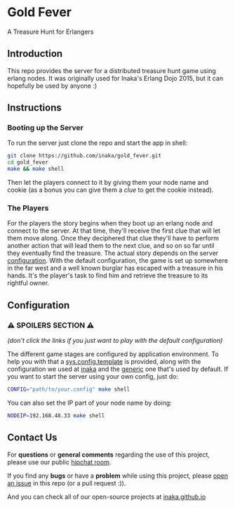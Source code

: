 # Gold Fever
A Treasure Hunt for Erlangers

## Introduction
This repo provides the server for a distributed treasure hunt game using erlang nodes.
It was originally used for Inaka's Erlang Dojo 2015, but it can hopefully be used by anyone :)

## Instructions

### Booting up the Server
To run the server just clone the repo and start the app in shell:

```bash
git clone https://github.com/inaka/gold_fever.git
cd gold_fever
make && make shell
```

Then let the players connect to it by giving them your node name and cookie (as a bonus you can give them a *clue* to get the cookie instead).

### The Players
For the players the story begins when they boot up an erlang node and connect to the server. At that time, they'll receive the first clue that will let them move along. Once they deciphered that clue they'll have to perform another action that will lead them to the next clue, and so on so far until they eventually find the treasure.
The actual story depends on the server [configuration](#configuration). With the default configuration, the game is set up somewhere in the far west and a well known burglar has escaped with a treasure in his hands. It's the player's task to find him and retrieve the treasure to its rightful owner.

## Configuration
### :warning: **SPOILERS SECTION** :warning:
_(don't click the links if you just want to play with the default configuration)_

The different game stages are configured by application environment. To help you with that a [sys.config.template](config/sys.config.template) is provided, along with the configuration we used at [inaka](config/inaka.config) and the [generic](config/generic.config) one that's used by default.
If you want to start the server using your own config, just do:

```bash
CONFIG="path/to/your.config" make shell
```

You can also set the IP part of your node name by doing:

```bash
NODEIP=192.168.48.33 make shell
```

## Contact Us
For **questions** or **general comments** regarding the use of this project,
please use our public [hipchat room](https://www.hipchat.com/gpBpW3SsT).

If you find any **bugs** or have a **problem** while using this project, please
[open an issue](https://github.com/inaka/shotgun/issues/new) in this repo
(or a pull request :)).

And you can check all of our open-source projects at
[inaka.github.io](http://inaka.github.io)
